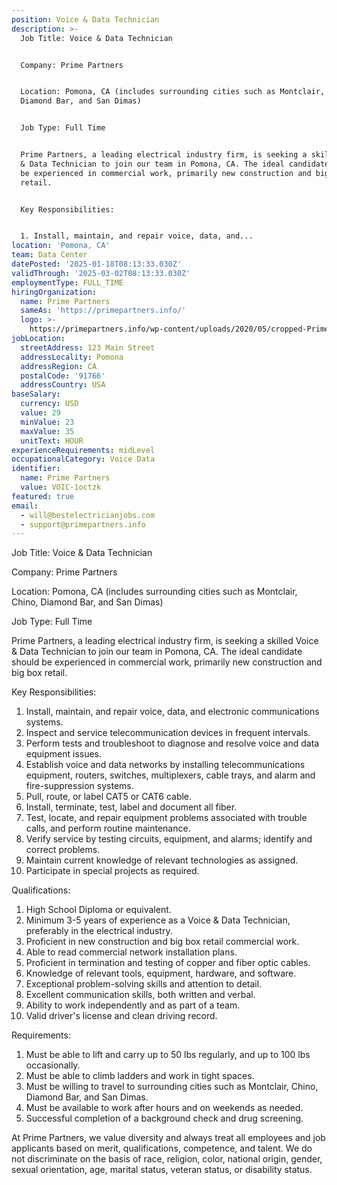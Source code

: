 ```yaml
---
position: Voice & Data Technician
description: >-
  Job Title: Voice & Data Technician


  Company: Prime Partners


  Location: Pomona, CA (includes surrounding cities such as Montclair, Chino,
  Diamond Bar, and San Dimas)


  Job Type: Full Time 


  Prime Partners, a leading electrical industry firm, is seeking a skilled Voice
  & Data Technician to join our team in Pomona, CA. The ideal candidate should
  be experienced in commercial work, primarily new construction and big box
  retail. 


  Key Responsibilities:


  1. Install, maintain, and repair voice, data, and...
location: 'Pomona, CA'
team: Data Center
datePosted: '2025-01-18T08:13:33.030Z'
validThrough: '2025-03-02T08:13:33.030Z'
employmentType: FULL_TIME
hiringOrganization:
  name: Prime Partners
  sameAs: 'https://primepartners.info/'
  logo: >-
    https://primepartners.info/wp-content/uploads/2020/05/cropped-Prime-Partners-Logo-NO-BG-1-1.png
jobLocation:
  streetAddress: 123 Main Street
  addressLocality: Pomona
  addressRegion: CA
  postalCode: '91766'
  addressCountry: USA
baseSalary:
  currency: USD
  value: 29
  minValue: 23
  maxValue: 35
  unitText: HOUR
experienceRequirements: midLevel
occupationalCategory: Voice Data
identifier:
  name: Prime Partners
  value: VOIC-1octzk
featured: true
email:
  - will@bestelectricianjobs.com
  - support@primepartners.info
---
```




Job Title: Voice & Data Technician

Company: Prime Partners

Location: Pomona, CA (includes surrounding cities such as Montclair, Chino, Diamond Bar, and San Dimas)

Job Type: Full Time 

Prime Partners, a leading electrical industry firm, is seeking a skilled Voice & Data Technician to join our team in Pomona, CA. The ideal candidate should be experienced in commercial work, primarily new construction and big box retail. 

Key Responsibilities:

1. Install, maintain, and repair voice, data, and electronic communications systems.
2. Inspect and service telecommunication devices in frequent intervals.
3. Perform tests and troubleshoot to diagnose and resolve voice and data equipment issues.
4. Establish voice and data networks by installing telecommunications equipment, routers, switches, multiplexers, cable trays, and alarm and fire-suppression systems.
5. Pull, route, or label CAT5 or CAT6 cable.
6. Install, terminate, test, label and document all fiber.
7. Test, locate, and repair equipment problems associated with trouble calls, and perform routine maintenance.
8. Verify service by testing circuits, equipment, and alarms; identify and correct problems.
9. Maintain current knowledge of relevant technologies as assigned.
10. Participate in special projects as required.

Qualifications:

1. High School Diploma or equivalent.
2. Minimum 3-5 years of experience as a Voice & Data Technician, preferably in the electrical industry.
3. Proficient in new construction and big box retail commercial work.
4. Able to read commercial network installation plans.
5. Proficient in termination and testing of copper and fiber optic cables.
6. Knowledge of relevant tools, equipment, hardware, and software.
7. Exceptional problem-solving skills and attention to detail.
8. Excellent communication skills, both written and verbal.
9. Ability to work independently and as part of a team.
10. Valid driver's license and clean driving record.

Requirements:

1. Must be able to lift and carry up to 50 lbs regularly, and up to 100 lbs occasionally.
2. Must be able to climb ladders and work in tight spaces.
3. Must be willing to travel to surrounding cities such as Montclair, Chino, Diamond Bar, and San Dimas.
4. Must be available to work after hours and on weekends as needed.
5. Successful completion of a background check and drug screening.

At Prime Partners, we value diversity and always treat all employees and job applicants based on merit, qualifications, competence, and talent. We do not discriminate on the basis of race, religion, color, national origin, gender, sexual orientation, age, marital status, veteran status, or disability status.
